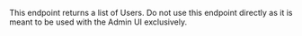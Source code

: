 This endpoint returns a list of Users. Do not use this endpoint directly as it
is meant to be used with the Admin UI exclusively.
